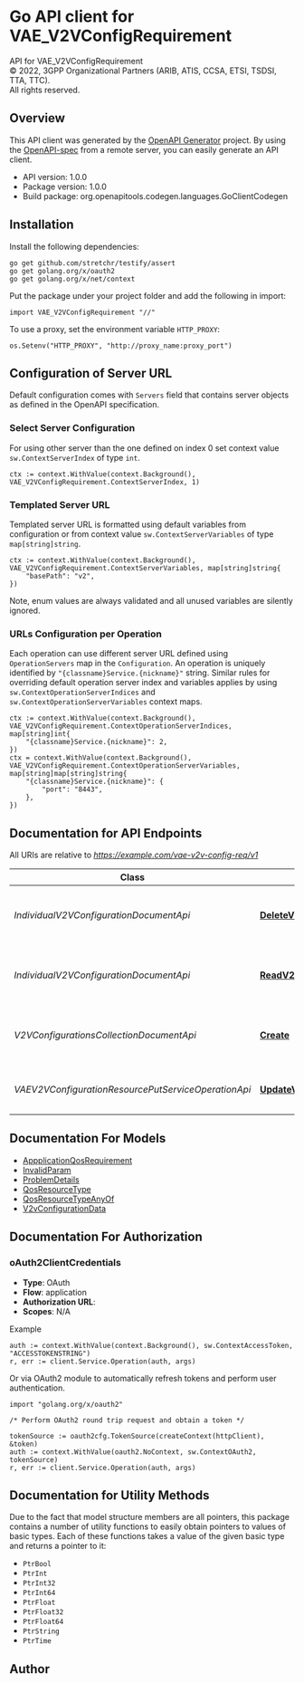 # Go API client for VAE_V2VConfigRequirement

API for VAE_V2VConfigRequirement  
© 2022, 3GPP Organizational Partners (ARIB, ATIS, CCSA, ETSI, TSDSI, TTA, TTC).  
All rights reserved.


## Overview
This API client was generated by the [OpenAPI Generator](https://openapi-generator.tech) project.  By using the [OpenAPI-spec](https://www.openapis.org/) from a remote server, you can easily generate an API client.

- API version: 1.0.0
- Package version: 1.0.0
- Build package: org.openapitools.codegen.languages.GoClientCodegen

## Installation

Install the following dependencies:

```shell
go get github.com/stretchr/testify/assert
go get golang.org/x/oauth2
go get golang.org/x/net/context
```

Put the package under your project folder and add the following in import:

```golang
import VAE_V2VConfigRequirement "//"
```

To use a proxy, set the environment variable `HTTP_PROXY`:

```golang
os.Setenv("HTTP_PROXY", "http://proxy_name:proxy_port")
```

## Configuration of Server URL

Default configuration comes with `Servers` field that contains server objects as defined in the OpenAPI specification.

### Select Server Configuration

For using other server than the one defined on index 0 set context value `sw.ContextServerIndex` of type `int`.

```golang
ctx := context.WithValue(context.Background(), VAE_V2VConfigRequirement.ContextServerIndex, 1)
```

### Templated Server URL

Templated server URL is formatted using default variables from configuration or from context value `sw.ContextServerVariables` of type `map[string]string`.

```golang
ctx := context.WithValue(context.Background(), VAE_V2VConfigRequirement.ContextServerVariables, map[string]string{
	"basePath": "v2",
})
```

Note, enum values are always validated and all unused variables are silently ignored.

### URLs Configuration per Operation

Each operation can use different server URL defined using `OperationServers` map in the `Configuration`.
An operation is uniquely identified by `"{classname}Service.{nickname}"` string.
Similar rules for overriding default operation server index and variables applies by using `sw.ContextOperationServerIndices` and `sw.ContextOperationServerVariables` context maps.

```golang
ctx := context.WithValue(context.Background(), VAE_V2VConfigRequirement.ContextOperationServerIndices, map[string]int{
	"{classname}Service.{nickname}": 2,
})
ctx = context.WithValue(context.Background(), VAE_V2VConfigRequirement.ContextOperationServerVariables, map[string]map[string]string{
	"{classname}Service.{nickname}": {
		"port": "8443",
	},
})
```

## Documentation for API Endpoints

All URIs are relative to *https://example.com/vae-v2v-config-req/v1*

Class | Method | HTTP request | Description
------------ | ------------- | ------------- | -------------
*IndividualV2VConfigurationDocumentApi* | [**DeleteV2VConfiguration**](docs/IndividualV2VConfigurationDocumentApi.md#deletev2vconfiguration) | **Delete** /configurations/{configurationId} | VAE V2V Configuration resource delete service Operation
*IndividualV2VConfigurationDocumentApi* | [**ReadV2VConfiguration**](docs/IndividualV2VConfigurationDocumentApi.md#readv2vconfiguration) | **Get** /configurations/{configurationId} | VAE V2V Configuration resource read service Operation
*V2VConfigurationsCollectionDocumentApi* | [**Create**](docs/V2VConfigurationsCollectionDocumentApi.md#create) | **Post** /configurations | VAE V2V Configuration resource create service Operation
*VAEV2VConfigurationResourcePutServiceOperationApi* | [**UpdateV2VConfiguration**](docs/VAEV2VConfigurationResourcePutServiceOperationApi.md#updatev2vconfiguration) | **Put** /configurations/{configurationId} | Updates/replaces an existing configuration resource


## Documentation For Models

 - [AppplicationQosRequirement](docs/AppplicationQosRequirement.md)
 - [InvalidParam](docs/InvalidParam.md)
 - [ProblemDetails](docs/ProblemDetails.md)
 - [QosResourceType](docs/QosResourceType.md)
 - [QosResourceTypeAnyOf](docs/QosResourceTypeAnyOf.md)
 - [V2vConfigurationData](docs/V2vConfigurationData.md)


## Documentation For Authorization



### oAuth2ClientCredentials


- **Type**: OAuth
- **Flow**: application
- **Authorization URL**: 
- **Scopes**: N/A

Example

```golang
auth := context.WithValue(context.Background(), sw.ContextAccessToken, "ACCESSTOKENSTRING")
r, err := client.Service.Operation(auth, args)
```

Or via OAuth2 module to automatically refresh tokens and perform user authentication.

```golang
import "golang.org/x/oauth2"

/* Perform OAuth2 round trip request and obtain a token */

tokenSource := oauth2cfg.TokenSource(createContext(httpClient), &token)
auth := context.WithValue(oauth2.NoContext, sw.ContextOAuth2, tokenSource)
r, err := client.Service.Operation(auth, args)
```


## Documentation for Utility Methods

Due to the fact that model structure members are all pointers, this package contains
a number of utility functions to easily obtain pointers to values of basic types.
Each of these functions takes a value of the given basic type and returns a pointer to it:

* `PtrBool`
* `PtrInt`
* `PtrInt32`
* `PtrInt64`
* `PtrFloat`
* `PtrFloat32`
* `PtrFloat64`
* `PtrString`
* `PtrTime`

## Author



